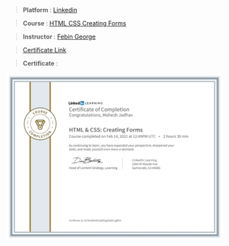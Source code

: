 
> **Platform** : [Linkedin]()

> **Course** : [HTML  CSS Creating Forms](https://www.udemy.com/course/python-oops-beginners/)

> **Instructor** : [Febin George]()

> <a target="_blank" href="https://udemy-certificate.s3.amazonaws.com/image/UC-74fc91a1-ed55-4a8f-a001-65016acca24c.jpg">Certificate Link</a>

> **Certificate** : 

<img src="./Certificates/Linkedin/CertificateOfCompletion_HTML  CSS Creating Forms.jpg">
